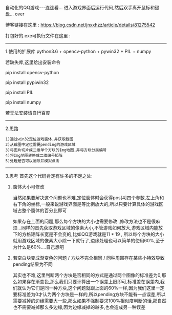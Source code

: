 自动化的QQ游戏---连连看...
进入游戏界面后运行代码,然后双手离开鼠标和键盘...
over

博客链接在这里 : https://blog.csdn.net/jnxxhzz/article/details/81275542

打包好的.exe可执行文件在这里 :  
_______________________________________________________________________________

1.使用的扩展库
python3.6 + opencv-python + pywin32 + PIL + numpy

若缺失库,这里给出安装命令

pip install opencv-python

pip install pypiwin32

pip install PIL

pip install numpy

若无法安装请自行百度

_______________________________________________________________________________

2.思路

    1)通过win32定位游戏窗体,并获取截图
    2)从截图中定位需要pending的游戏区域
    3)将图片切片成二维单个方块的Img地图,并将方块分类编号
    4)将Img地图转换成二维编号矩阵
    5)处理是否可以消除并模拟点击


_______________________________________________________________________________

3.思考
首先这个代码肯定有许多的不足之处:

1)  窗体大小可修改

    当然如果要解决这个问题也不难,定位窗体时会获得pos[4]四个参数,左上角和右下角的坐标,一般来说游戏界面是等比例放大的,所以只要计算具体的游戏区域占整个窗体的百分比即可 
    
    如果存在上面的问题,那么每个方块的大小也需要修改 ,修改方法也不是很麻烦...同样的首先获取游戏区域的像素大小,不管游戏如何放大,游戏区域内能放下的方格矩阵长宽是不会变的,比如QQ游戏就是11 * 19 , 所以每个方块的大小就用游戏区域的像素大小除一下就行了,边缘处理也可以简单的使用60%,至于为什么是60%....自己想吧

2)  若空白块变成渐变色的问题 /  方块不完全相同  / 同种周围存在某些小特效导致pending结果为不同

    其实也不难,这里判断两个方块是否相同的方式是通过两个图像的标准差为0,那么如果存在渐变色,那么我们只要计算出一个误差上限即可,标准差在误差内,我们就认为它们是同一种方块,这个问题就跟上面的60%一样,因为我们这里一定要标准差为0才认为两个方块是一样的,所以pending方块不能有一点误差,所以需要减掉的边缘需要大一些,那么如果不强制要求100%相似度判断的话,那自然也不需要减掉那么多边缘,因为边缘减掉的越多,也会造成另一种误差

